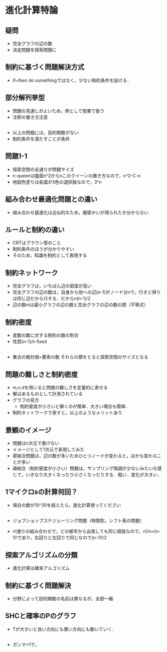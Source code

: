 # 進化計算特論

## 疑問
- 完全グラフの辺の数
- 決定問題を探索問題に

## 制約に基づく問題解決方式
- if~then do somethingではなく，少ない制約条件を設ける．

## 部分解列挙型
- 問題の見通しがよいため，例として授業で扱う
- 注釈の書き方注意

## 
- 以上の問題には，目的関数がない
- 制約条件を満たすことが条件

## 問題1-1
- 探索空間の全通りが問題サイズ
- n-queenは盤面n^2からnこのクイーンの置き方なので，n^2-C-n
- 地図色塗りは各国が3色の選択肢なので，3^n

## 組み合わせ最適化問題との違い
- 組み合わせ最適化は近似的なため，厳密かいが得られたか分からない

## ルールと制約の違い
- CRTはブラウン管のこと
- 制約条件のほうが分かりやすい
- そのため，知識を制約として表現する

## 制約ネットワーク
- 完全グラフは，いちばん辺の密度が高い
- 完全グラフの辺の数は，自身から他への辺(n-1)がノード分nで，行きと帰りは同じ辺だから/2する．だからn(n-1)/2
- 辺の数mは最小グラフの辺の数と完全グラフの辺の数の間（不等式）

## 制約密度
- 変数の数に対する制約の数の割合
- 性質(n-1)/n fixed

## 
- 集合の絶対値=要素の数 それらの積をとると探索空間のサイズとなる

## 問題の難しさと制約密度
- m,n,dを用いると問題の難しさを定量的に表せる
- 解はあるものとして計測されている
- グラフの見方
	- 制約密度が小さいと解くのが簡単．大きい場合も簡単．
- 制約ネットワークで表すと，以上のようなメリットあり

## 景観のイメージ
- 問題はn次元で書けない
- イメージとして1次元で表現してみた
- 密結合問題は，辺の数が多いためひとつノードが変わると，ほかも変わることが多い
- 疎結合（制約密度が小さい）問題は，サンプリング階調が少ないみたいな感じで，いきなり大きくなったり小さくなったりする．粗い．変化が大きい．

## 1マイクロsの計算何回？
- 場合の数が10^30を超えたら，進化計算使ってください


## 
- ジョブショップスケジューリング問題（時間割，シフト表の問題）

- n!通りの組み合わせで，どの都市から出発しても同じ経路なので，n!/n=(n-1)!であり，右回りと左回りで同じなので(n-1)!/2

## 探索アルゴリズムの分類
- 進化計算は確率アルゴリズム

## 制約に基づく問題解決
- 分野によって目的関数の名前は異なるが，全部一緒

## SHCと確率のPのグラフ
- Tが大きいと良い方向にも悪い方向にも動いていく．

## 
- ガンマ<1で，
